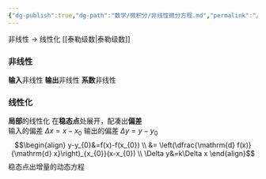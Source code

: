 ```yaml
---
{"dg-publish":true,"dg-path":"数学/微积分/非线性微分方程.md","permalink":"/数学/微积分/非线性微分方程/","dgPassFrontmatter":true,"noteIcon":"","created":"2024-04-16T13:01:27.496+08:00","updated":"2024-05-01T22:45:01.639+08:00"}
---
```


非线性 $\to$ 线性化
[[泰勒级数\|泰勒级数]]
### 非线性
**输入**非线性
**输出**非线性
**系数**非线性
### 线性化
**局部**的线性化
在**稳态点**处展开，配凑出**偏差**    
输入的偏差 $\Delta x=x-x_{0}$ 
输出的偏差 $\Delta y=y-y_{0}$
$$\begin{align}
y-y_{0}&=f(x)-f(x_{0}) \\
&= \left(\dfrac{\mathrm{d} f(x)}{\mathrm{d} x}\right)_{x_{0}}(x-x_{0})  \\
\Delta y&=k\Delta x
\end{align}$$
稳态点出增量的动态方程


